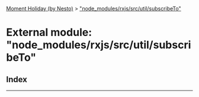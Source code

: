 [Moment Holiday (by Nesto)](../README.md) > ["node_modules/rxjs/src/util/subscribeTo"](../modules/_node_modules_rxjs_src_util_subscribeto_.md)

# External module: "node_modules/rxjs/src/util/subscribeTo"

## Index

---

